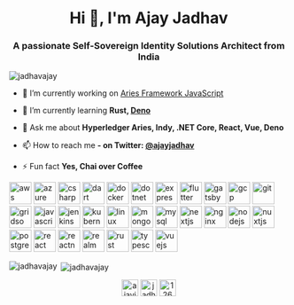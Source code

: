 <h1 align="center">Hi 👋, I'm Ajay Jadhav</h1>
<h3 align="center">A passionate Self-Sovereign Identity Solutions Architect from India</h3>

<p align="left"> <img src="https://komarev.com/ghpvc/?username=jadhavajay" alt="jadhavajay" /> </p>

- 🔭 I’m currently working on [Aries Framework JavaScript](https://github.com/hyperledger/aries-framework-javascript)

- 🌱 I’m currently learning **Rust, [Deno](https://deno.land)**

- 💬 Ask me about **Hyperledger Aries, Indy, .NET Core, React, Vue, Deno**

- 📫 How to reach me **- on Twitter: [@ajayjadhav](https://twitter.com/ajayjadhav)**

- ⚡ Fun fact **Yes, Chai over Coffee**

<p align="left"><img src="https://devicons.github.io/devicon/devicon.git/icons/amazonwebservices/amazonwebservices-original-wordmark.svg" alt="aws" width="40" height="40"/> <img src="https://www.vectorlogo.zone/logos/microsoft_azure/microsoft_azure-icon.svg" alt="azure" width="40" height="40"/> <img src="https://devicons.github.io/devicon/devicon.git/icons/csharp/csharp-original.svg" alt="csharp" width="40" height="40"/> <img src="https://www.vectorlogo.zone/logos/dartlang/dartlang-icon.svg" alt="dart" width="40" height="40"/> <img src="https://devicons.github.io/devicon/devicon.git/icons/docker/docker-original-wordmark.svg" alt="docker" width="40" height="40"/> <img src="https://devicons.github.io/devicon/devicon.git/icons/dot-net/dot-net-original-wordmark.svg" alt="dotnet" width="40" height="40"/> <img src="https://devicons.github.io/devicon/devicon.git/icons/express/express-original-wordmark.svg" alt="express" width="40" height="40"/> <img src="https://www.vectorlogo.zone/logos/flutterio/flutterio-icon.svg" alt="flutter" width="40" height="40"/> <img src="https://www.vectorlogo.zone/logos/gatsbyjs/gatsbyjs-icon.svg" alt="gatsby" width="40" height="40"/> <img src="https://www.vectorlogo.zone/logos/google_cloud/google_cloud-icon.svg" alt="gcp" width="40" height="40"/> <img src="https://www.vectorlogo.zone/logos/git-scm/git-scm-icon.svg" alt="git" width="40" height="40"/> <img src="https://www.vectorlogo.zone/logos/gridsome/gridsome-icon.svg" alt="gridsome" width="40" height="40"/> <img src="https://devicons.github.io/devicon/devicon.git/icons/javascript/javascript-original.svg" alt="javascript" width="40" height="40"/> <img src="https://www.vectorlogo.zone/logos/jenkins/jenkins-icon.svg" alt="jenkins" width="40" height="40"/> <img src="https://www.vectorlogo.zone/logos/kubernetes/kubernetes-icon.svg" alt="kubernetes" width="40" height="40"/> <img src="https://devicons.github.io/devicon/devicon.git/icons/linux/linux-original.svg" alt="linux" width="40" height="40"/> <img src="https://devicons.github.io/devicon/devicon.git/icons/mongodb/mongodb-original-wordmark.svg" alt="mongodb" width="40" height="40"/> <img src="https://devicons.github.io/devicon/devicon.git/icons/mysql/mysql-original-wordmark.svg" alt="mysql" width="40" height="40"/> <img src="https://cdn.worldvectorlogo.com/logos/nextjs-3.svg" alt="nextjs" width="40" height="40"/> <img src="https://devicons.github.io/devicon/devicon.git/icons/nginx/nginx-original.svg" alt="nginx" width="40" height="40"/> <img src="https://devicons.github.io/devicon/devicon.git/icons/nodejs/nodejs-original-wordmark.svg" alt="nodejs" width="40" height="40"/> <img src="https://www.vectorlogo.zone/logos/nuxtjs/nuxtjs-icon.svg" alt="nuxtjs" width="40" height="40"/> <img src="https://devicons.github.io/devicon/devicon.git/icons/postgresql/postgresql-original-wordmark.svg" alt="postgresql" width="40" height="40"/> <img src="https://devicons.github.io/devicon/devicon.git/icons/react/react-original-wordmark.svg" alt="react" width="40" height="40"/> <img src="https://reactnative.dev/img/header_logo.svg" alt="reactnative" width="40" height="40"/> <img src="https://raw.githubusercontent.com/bestofjs/bestofjs-webui/8665e8c267a0215f3159df28b33c365198101df5/public/logos/realm.svg" alt="realm" width="40" height="40"/> <img src="https://devicons.github.io/devicon/devicon.git/icons/rust/rust-plain.svg" alt="rust" width="40" height="40"/> <img src="https://devicons.github.io/devicon/devicon.git/icons/typescript/typescript-original.svg" alt="typescript" width="40" height="40"/> <img src="https://devicons.github.io/devicon/devicon.git/icons/vuejs/vuejs-original-wordmark.svg" alt="vuejs" width="40" height="40"/></p><p><img align="left" src="https://github-readme-stats.vercel.app/api/top-langs/?username=jadhavajay&layout=compact&hide=html" alt="jadhavajay" /></p>

<p>&nbsp;<img align="center" src="https://github-readme-stats.vercel.app/api?username=jadhavajay&show_icons=true" alt="jadhavajay" /></p>

<p align="center">
<a href="https://twitter.com/ajayjadhav" target="blank"><img align="center" src="https://cdn.jsdelivr.net/npm/simple-icons@3.0.1/icons/twitter.svg" alt="ajayjadhav" height="30" width="30" /></a>
<a href="https://linkedin.com/in/jadhavajay" target="blank"><img align="center" src="https://cdn.jsdelivr.net/npm/simple-icons@3.0.1/icons/linkedin.svg" alt="jadhavajay" height="30" width="30" /></a>
<a href="https://stackoverflow.com/users/1264361/ajay-jadhav" target="blank"><img align="center" src="https://cdn.jsdelivr.net/npm/simple-icons@3.0.1/icons/stackoverflow.svg" alt="1264361/ajay-jadhav" height="30" width="30" /></a>
</p>
